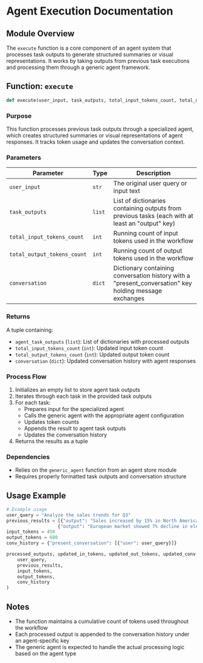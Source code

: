 # Agent Execution Documentation

## Module Overview

The `execute` function is a core component of an agent system that processes task outputs to generate structured summaries or visual representations. It works by taking outputs from previous task executions and processing them through a generic agent framework.

## Function: `execute`

```python
def execute(user_input, task_outputs, total_input_tokens_count, total_output_tokens_count, conversation):
```

### Purpose

This function processes previous task outputs through a specialized agent, which creates structured summaries or visual representations of agent responses. It tracks token usage and updates the conversation context.

### Parameters

| Parameter | Type | Description |
|-----------|------|-------------|
| `user_input` | `str` | The original user query or input text |
| `task_outputs` | `list` | List of dictionaries containing outputs from previous tasks (each with at least an "output" key) |
| `total_input_tokens_count` | `int` | Running count of input tokens used in the workflow |
| `total_output_tokens_count` | `int` | Running count of output tokens used in the workflow |
| `conversation` | `dict` | Dictionary containing conversation history with a "present_conversation" key holding message exchanges |

### Returns

A tuple containing:
- `agent_task_outputs` (`list`): List of dictionaries with processed outputs
- `total_input_tokens_count` (`int`): Updated input token count
- `total_output_tokens_count` (`int`): Updated output token count
- `conversation` (`dict`): Updated conversation history with agent responses

### Process Flow

1. Initializes an empty list to store agent task outputs
2. Iterates through each task in the provided task outputs
3. For each task:
   - Prepares input for the specialized agent
   - Calls the generic agent with the appropriate agent configuration
   - Updates token counts
   - Appends the result to agent task outputs
   - Updates the conversation history
4. Returns the results as a tuple

### Dependencies

- Relies on the `generic_agent` function from an agent store module
- Requires properly formatted task outputs and conversation structure

## Usage Example

```python
# Example usage
user_query = "Analyze the sales trends for Q3"
previous_results = [{"output": "Sales increased by 15% in North America..."}, 
                   {"output": "European market showed 7% decline in electronics..."}]
input_tokens = 450
output_tokens = 680
conv_history = {"present_conversation": [{"user": user_query}]}

processed_outputs, updated_in_tokens, updated_out_tokens, updated_conv = execute(
    user_query, 
    previous_results, 
    input_tokens, 
    output_tokens, 
    conv_history
)
```

## Notes

- The function maintains a cumulative count of tokens used throughout the workflow
- Each processed output is appended to the conversation history under an agent-specific key
- The generic agent is expected to handle the actual processing logic based on the agent type